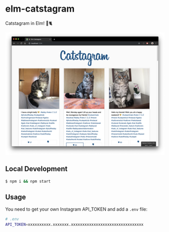 # elm-catstagram

Catstagram in Elm! 🌳🐈

![catstagram](elm-catstagram.png)

## Local Development

```sh
$ npm i && npm start
```

## Usage

You need to get your own Instagram API_TOKEN and add a `.env` file:

```sh
# .env
API_TOKEN=xxxxxxxxxx.xxxxxxx.xxxxxxxxxxxxxxxxxxxxxxxxxxxxxxxx
```
